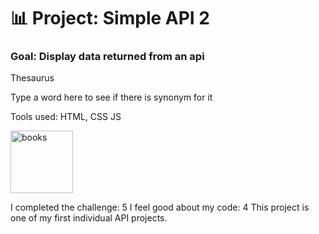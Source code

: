 # 📊 Project: Simple API 2

### Goal: Display data returned from an api

Thesaurus

Type a word here to see if there is synonym for it

Tools used: HTML, CSS JS


<img src="img/books.jpg" alt="books" style="height: 100px; width:100px;"/>

I completed the challenge: 5
I feel good about my code: 4
This project is one of my first individual API projects.
